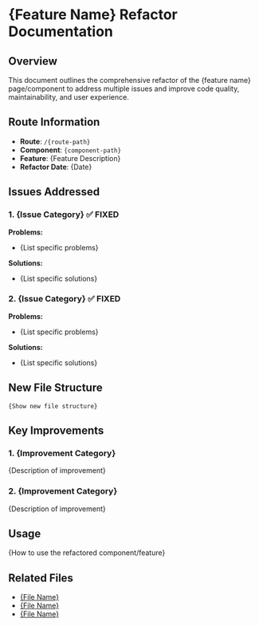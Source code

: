 # {Feature Name} Refactor Documentation

## Overview

This document outlines the comprehensive refactor of the {feature name} page/component to address multiple issues and improve code quality, maintainability, and user experience.

## Route Information

- **Route**: `/{route-path}`
- **Component**: `{component-path}`
- **Feature**: {Feature Description}
- **Refactor Date**: {Date}

## Issues Addressed

### 1. **{Issue Category}** ✅ FIXED

**Problems:**

- {List specific problems}

**Solutions:**

- {List specific solutions}

### 2. **{Issue Category}** ✅ FIXED

**Problems:**

- {List specific problems}

**Solutions:**

- {List specific solutions}

## New File Structure

```
{Show new file structure}
```

## Key Improvements

### 1. **{Improvement Category}**

{Description of improvement}

### 2. **{Improvement Category}**

{Description of improvement}

## Usage

{How to use the refactored component/feature}

## Related Files

- [{File Name}]({relative-path})
- [{File Name}]({relative-path})
- [{File Name}]({relative-path})
